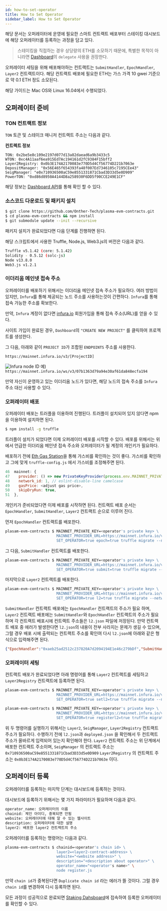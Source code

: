 ```yaml
---
id: how-to-set-operator
title: How to Set Operator
sidebar_label: How to Set Operator
---
```


해당 문서는 오퍼레이터에 운영에 필요한 스마트 컨트랙트 배포부터 스테이킹 대시보드에 해당 오퍼레이터를 등록하는 과정을 담고 있다.

> 스테이킹을 직접하는 경우 상당량의 ETH를 소모하기 때문에, 특별한 목적이 아니라면 [Dashboard](https://staking.tokamak.network)의 `delegate` 사용을 권장한다.

오퍼레이터 세팅을 위해 배포해야하는 컨트랙트는 `SubmitHandler`, `EpochHandler`, `Layer2` 컨트랙트이다.
해당 컨트랙트 배포에 필요한 ETH는 가스 가격 10 gwei 기준으로 약 0.1 ETH 정도 소모된다.

해당 가이드는 Mac OS와 Linux 16.04에서 수행되었다.

## 오퍼레이터 준비

### TON 컨트랙트 정보

`TON` 토큰 및 스테이크 매니저 컨트랙트 주소는 다음과 같다.

**컨트렉트 정보**

    TON: 0x2be5e8c109e2197d077d13a82daead6a9b3433c5
    WTON: 0xc4A11aaf6ea915Ed7Ac194161d2fC9384F15bff2 
    Layer2Registry: 0x0b3E174A2170083e770D5d4Cf56774D221b7063e
    DepositManager: "0x56E465f654393fa48f007Ed7346105c7195CEe43"
    SeigManager: "e0x710936500aC59e8551331871Cbad3D33d5e0D909"
    PowerTON: "0xd86d8950A4144D8a258930F6DD5f90CCE249E1CF"

해당 정보는 [Dashboard API](https://dashboard-api.tokamak.network/managers)를 통해 확인 할 수 있다.

### 소스코드 다운로드 및 패키지 설치

```bash
$ git clone https://github.com/Onther-Tech/plasma-evm-contracts.git
$ cd plasma-evm-contracts && npm install
$ git submodule update --init --recursive
```
패키지 설치가 완료되었다면 다음 단계를 진행하면 된다.

해당 스크립트에서 사용한 Truffle, Node.js, Web3.js의 버전은 다음과 같다.

```bash
Truffle v5.1.42 (core: 5.1.42)
Solidity - 0.5.12 (solc-js)
Node v13.8.0
Web3.js v1.2.1
```

### 이더리움 메인넷 접속 주소

오퍼레이터를 배포하기 위해서는 이더리움 메인넷 접속 주소가 필요하다. 여러 방법이 있지만, `Infura`를 통해 제공되는 노드 주소를 사용하는것이 간편하다. `Infura`를 통해 접속 가능한 주소를 확보한다.

만약, `Infura` 계정이 없다면 [infura.io](https://infura.io/) 회원가입을 통해 접속 주소(URL)를 얻을 수 있다.

사이트 가입이 완료된 경우, `Dashboard`의 `"CREATE NEW PROJECT"` 를 클릭하여 프로젝트를 생성한다.

그 다음, 아래와 같이 `PROJECT ID`가 조합된 `ENDPOINTS` 주소를 사용한다.

`https://mainnet.infura.io/v3/[ProjectID] `

![Infura node ID](assets/guides_create-infura-node.png)
예) `https://mainnet.infura.io/ws/v3/07b1363d79a94e30af61da848ecfa194`

만약 자신이 운영하고 있는 이더리움 노드가 있다면, 해당 노드의 접속 주소를 `Infura` 주소 대신 사용할 수 있다.

### 오퍼레이터 배포

오퍼레이터 배포는 트러플을 이용하여 진행된다. 트러플이 설치되어 있지 않다면 npm을 이용하여 설치하면 된다.
```bash
$ npm install -g truffle
```

트러플이 설치가 되었다면 이제 오퍼레이터 배포를 시작할 수 있다. 배포를 위해서는 위에서 언급한 이더리움 메인넷 접속 주소와 오퍼레이터가 될 계정의 개인키가 필요하다.

배포하기 전에 [Eth Gas Station](https://ethgasstation.info/)을 통해 가스비를 확인하는 것이 좋다. 가스비를 확인하고 그에 맞게 `truffle-config.js` 에서 가스비를 조정해주면 된다.

```javascript
46  mainnet: {
47    provider: () => new PrivateKeyProvider(process.env.MAINNET_PRIVATE_KEY, process.env.MAINNET_PROVIDER_URL),
48    network_id: 1, // eslint-disable-line camelcase
49    gasPrice: <adjust gas price>,
50    skipDryRun: true,
51  },
```

개인키가 준비되었다면 이제 배포를 시작하면 된다.
컨트랙트 배포 순서는 `EpochHandler`, `SubmitHandler`, `Layer2` 컨트랙트 순으로 이루어 진다.

먼저 `EpochHandler` 컨트랙트를 배포한다.
```bash
plasam-evm-contracts $ MAINNET_PRIVATE_KEY=<operator's private key> \        
                       MAINNET_PROVIDER_URL=https://mainnet.infura.io/v3/<use-your-own-infura-project-id> \
                       SET_OPERATOR=true epoch=true truffle migrate --network mainnet
```

그 다음, `SubmitHandler` 컨트랙트를 배포한다.
```bash
plasam-evm-contracts $ MAINNET_PRIVATE_KEY=<operator's private key> \        
                       MAINNET_PROVIDER_URL=https://mainnet.infura.io/v3/<use-your-own-infura-project-id> \
                       SET_OPERATOR=true submit=true truffle migrate --network mainnet
```


마지막으로 `Layer2` 컨트랙트를 배포한다.
```bash
plasam-evm-contracts $ MAINNET_PRIVATE_KEY=<operator's private key> \        
                       MAINNET_PROVIDER_URL=https://mainnet.infura.io/v3/<use-your-own-infura-project-id> \
                       SET_OPERATOR=true l2=true truffle migrate --network mainnet
```
`SubmitHandler` 컨트랙트 배포에는 `EpochHandler` 컨트랙트의 주소가 필요 하며, `Layer2` 컨트랙트 배포에는 `SubmitHandler`와 `EpochHandler` 컨트랙트의 주소가 필요하며 각 컨트랙트 배포시에 컨트랙트 주소들은 `l2.json` 파일에 저장된다. 만약 컨트랙트 배포 중 에러가 발생한다면 `l2.json`의 내용이 전부 사라지는 문제가 생길 수 있으며, 그럴 경우 배포 시에 출력되는 컨트랙트 주소를 확인여 다시 `l2.json`에 아래와 같은 형식으로 입력해주면 된다.

```json
{"EpochHandler":"0xaeb25ad2512c237820A7d2094194E1e46c279bDf","SubmitHandler":"0xb40faB9d05c9494abefEB502d71482Eb191fc629","Layer2":"0x5564AD50B6Ef6270DDb11bA5030AE86A9D562390"}
```
### 오퍼레이터 세팅

컨트랙트 배포가 완료되었다면 아래 명령어를 통해 `Layer2` 컨트랙트를 세팅하고 `Layer2Registry` 컨트랙트에 등록하면 된다. 

```bash
plasam-evm-contracts $ MAINNET_PRIVATE_KEY=<operator's private key> \        
                       MAINNET_PROVIDER_URL=https://mainnet.infura.io/v3/<use-your-own-infura-project-id> \
                       SET_OPERATOR=true setl2=true truffle migrate --network mainnet
```

```bash
plasam-evm-contracts $ MAINNET_PRIVATE_KEY=<operator's private key> \        
                       MAINNET_PROVIDER_URL=https://mainnet.infura.io/v3/<use-your-own-infura-project-id> \
                       SET_OPERATOR=true registerl2=true truffle migrate --network mainnet
```

위 두 명령어를 실행하기 위해서는 `Layer2`, `SeigManager`, `Layer2Registry` 컨트랙트 주소가 필요하다. 수행하기 전에 `l2.json`과 `deployed.json` 을 확인해서 두 컨트랙트 주소가 올바르게 입력되어 있는지 확인해야 한다. `Layer2` 컨트랙트 주소는 위 단계에서 배포한 컨트랙트 주소이며, `SeigManager` 의 컨트랙트 주소는 `0x710936500aC59e8551331871Cbad3D33d5e0D909` `Layer2Registry` 의 컨트랙트 주소는 `0x0b3E174A2170083e770D5d4Cf56774D221b7063e` 이다.

<!-- 컨트랙트 배포 중 에러가 발생하면 아래와 같은 에러가 발생할 수 있다.

```bash
SyntaxError: Unexpected end of JSON input
    at JSON.parse (<anonymous>)
    at module.exports (/Users/hwangjaeseung/workspace/temp/plasma-evm-contracts/migrations/3_deploy_rootchain.js:24:20)
    at Migration._load (/usr/local/lib/node_modules/truffle/build/webpack:/packages/migrate/Migration.js:54:1)
    at processTicksAndRejections (internal/process/task_queues.js:97:5)
    at Migration.run (/usr/local/lib/node_modules/truffle/build/webpack:/packages/migrate/Migration.js:171:1)
    at Object.runMigrations (/usr/local/lib/node_modules/truffle/build/webpack:/packages/migrate/index.js:150:1)
    at Object.runFrom (/usr/local/lib/node_modules/truffle/build/webpack:/packages/migrate/index.js:110:1)
    at Object.run (/usr/local/lib/node_modules/truffle/build/webpack:/packages/migrate/index.js:87:1)
    at runMigrations (/usr/local/lib/node_modules/truffle/build/webpack:/packages/core/lib/commands/migra
``` -->


## 오퍼레이터 등록

오퍼레이터를 등록하는 마지막 단계는 대시보드에 등록하는 것이다.

대시보드에 등록하기 위해서는 몇 가지 파라미터가 필요하며 다음과 같다.

```bash
operator_name: 오퍼레이터의 이름
chainid: 체인 아이디, 중복되면 안됨
website: 오퍼레이터에 대해 알 수 있는 웹사이트
description: 오퍼레이터에 대한 설명
layer2: 배포한 layer2 컨트랙트의 주소
```

오퍼레이터를 등록하는 명령어는 다음과 같다.
```bash
plasma-evm-contracts $ chainid=<operator's chain id> \
                       layer2=<layer2-contract-address> \
                       website="<website address>" \
                       description="<description about operator>" \
                       operator_name="<operator's name>" \
                       node register.js
```

만약 `chain id`가 중복된다면 `Duplicate chain id` 라는 에러가 뜰 것이다. 그럴 경우 `chain id`를 변경하여 다시 등록하면 된다.

모든 과정이 성공적으로 완료되면 [Staking Dahsboard](https://staking.tokamak.network)에 접속하여 등록한 오퍼레이터를 확인할 수 있다.